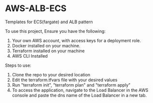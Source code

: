 # AWS-ALB-ECS
Templates for ECS(fargate) and ALB pattern

To use this project, Ensure you have the following:
  1. Your own AWS account, with access keys for a deployment role.
  2. Docker installed on your machine.
  3. Terraform installed on your machine
  4. AWS CLI Installed

Steps to use:
  1. Clone the repo to your desired location
  2. Edit the terraform.tfvars file with your desired values
  3. Run "terraform init", "terraform plan" and "terraform apply"
  4. To access the application, navigate to the Load Balancer in the
     AWS console and paste the dns name of the Load Balancer in a new tab. 
